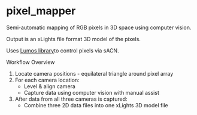 # pixel_mapper
Semi-automatic mapping of RGB pixels in 3D space using computer vision.

Output is an xLights file format 3D model of the pixels.

Uses  [Lumos library](https://github.com/ptone/Lumos)to control pixels via sACN.

Workflow Overview
1. Locate camera positions - equilateral triangle around pixel array
2. For each camera location:
   * Level & align camera
   * Capture data using computer vision with manual assist
3. After data from all three cameras is captured:
   * Combine three 2D data files into one xLights 3D model file

